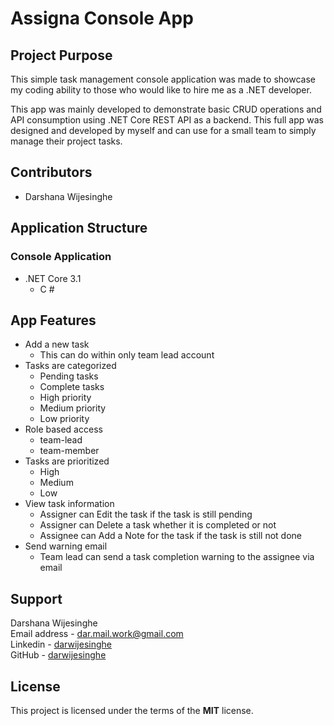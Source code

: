 # Assigna Console App

## Project Purpose

This simple task management console application was made to showcase my coding ability to those who would like to hire me as a .NET developer.

This app was mainly developed to demonstrate basic CRUD operations and API consumption using .NET Core REST API as a backend. This full app was designed and developed by myself and can use for a small team to simply manage their project tasks.

## Contributors

- Darshana Wijesinghe

## Application Structure

### Console Application

- .NET Core 3.1
  - C #

## App Features

- Add a new task
  - This can do within only team lead account
- Tasks are categorized
  - Pending tasks
  - Complete tasks
  - High priority
  - Medium priority
  - Low priority
- Role based access
  - team-lead
  - team-member
- Tasks are prioritized
  - High
  - Medium
  - Low
- View task information
  - Assigner can Edit the task if the task is still pending
  - Assigner can Delete a task whether it is completed or not
  - Assignee can Add a Note for the task if the task is still not done
- Send warning email
  - Team lead can send a task completion warning to the assignee via email

## Support

Darshana Wijesinghe  
Email address - [dar.mail.work@gmail.com](mailto:dar.mail.work@gmail.com)  
Linkedin - [darwijesinghe](https://www.linkedin.com/in/darwijesinghe/)  
GitHub - [darwijesinghe](https://github.com/darwijesinghe)

## License

This project is licensed under the terms of the **MIT** license.
